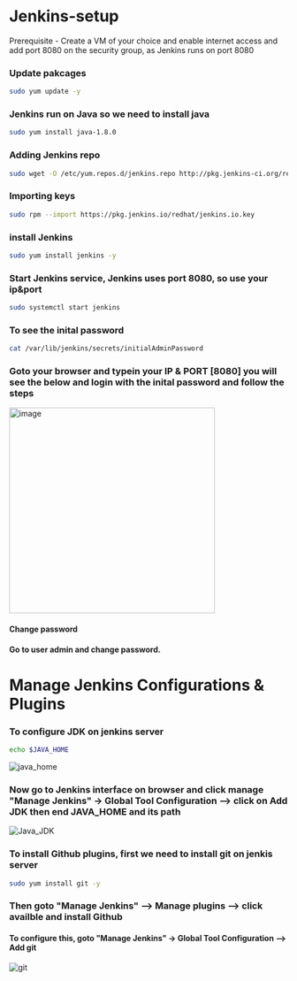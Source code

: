 # Jenkins-setup
Prerequisite - Create a VM of your choice and enable internet access and add port 8080 on the security group, as Jenkins runs on port 8080

### Update pakcages
```bash
sudo yum update -y
```
### Jenkins run on Java so we need to install java
``` bash
sudo yum install java-1.8.0
```
### Adding Jenkins repo
``` bash
sudo wget -O /etc/yum.repos.d/jenkins.repo http://pkg.jenkins-ci.org/redhat/jenkins.repo
```
### Importing keys
``` bash
sudo rpm --import https://pkg.jenkins.io/redhat/jenkins.io.key
```
### install Jenkins
``` bash
sudo yum install jenkins -y
```
### Start Jenkins service, Jenkins uses port 8080, so use your ip&port
``` bash
sudo systemctl start jenkins
```

### To see the inital password
``` bash
cat /var/lib/jenkins/secrets/initialAdminPassword
```
### Goto your browser and typein your IP & PORT [8080] you will see the below and login with the inital password and follow the steps

<img width="372" alt="image" src="https://user-images.githubusercontent.com/98486154/160374051-581c8b70-69c7-4854-8ab4-94d070b6e443.png">

#### Change password
#### Go to user admin and change password.

# Manage Jenkins Configurations & Plugins
### To configure JDK on jenkins server 
```sh
echo $JAVA_HOME
```


![java_home](https://user-images.githubusercontent.com/98486154/160557224-00d810fa-e9df-4096-ae64-19a427dd1122.jpg)


### Now go to Jenkins interface on browser and click manage "Manage Jenkins" -> Global Tool Configuration --> click on Add JDK then end JAVA_HOME and its path
![Java_JDK](https://user-images.githubusercontent.com/98486154/160557553-d50948e0-42e6-44cc-8599-d3ab6f0ad81f.jpg)

### To install Github plugins, first we need to install git on jenkis server
``` sh 
sudo yum install git -y
```
### Then goto "Manage Jenkins" --> Manage plugins --> click availble and install Github
#### To configure this, goto "Manage Jenkins" -> Global Tool Configuration --> Add git

![git](https://user-images.githubusercontent.com/98486154/160558213-5d6c4393-ac3f-4517-b403-3476cc8830ce.jpg)


